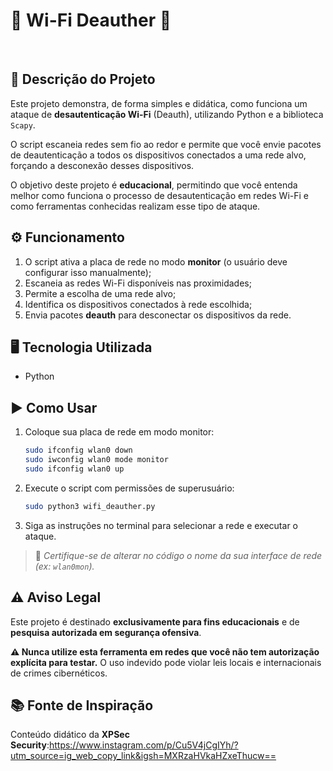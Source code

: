 # 📡 Wi-Fi Deauther 🚫
<br>


## 📃 Descrição do Projeto

Este projeto demonstra, de forma simples e didática, como funciona um ataque de **desautenticação Wi-Fi** (Deauth), utilizando Python e a biblioteca `Scapy`.
<br>  

O script escaneia redes sem fio ao redor e permite que você envie pacotes de deautenticação a todos os dispositivos conectados a uma rede alvo, forçando a desconexão desses dispositivos.
<br>  

O objetivo deste projeto é **educacional**, permitindo que você entenda melhor como funciona o processo de desautenticação em redes Wi-Fi e como ferramentas conhecidas realizam esse tipo de ataque.
<br>


## ⚙️ Funcionamento

1. O script ativa a placa de rede no modo **monitor** (o usuário deve configurar isso manualmente);
2. Escaneia as redes Wi-Fi disponíveis nas proximidades;
3. Permite a escolha de uma rede alvo;
4. Identifica os dispositivos conectados à rede escolhida;
5. Envia pacotes **deauth** para desconectar os dispositivos da rede.


## 🖥️ Tecnologia Utilizada

* Python


## ▶️ Como Usar

1. Coloque sua placa de rede em modo monitor:

   ```bash
   sudo ifconfig wlan0 down
   sudo iwconfig wlan0 mode monitor
   sudo ifconfig wlan0 up
   ```

2. Execute o script com permissões de superusuário:

   ```bash
   sudo python3 wifi_deauther.py
   ```

3. Siga as instruções no terminal para selecionar a rede e executar o ataque.

> 🔧 *Certifique-se de alterar no código o nome da sua interface de rede (ex: `wlan0mon`).*


## ⚠️ Aviso Legal

Este projeto é destinado **exclusivamente para fins educacionais** e de **pesquisa autorizada em segurança ofensiva**.

**⚠️ Nunca utilize esta ferramenta em redes que você não tem autorização explícita para testar.**
O uso indevido pode violar leis locais e internacionais de crimes cibernéticos.


## 📚 Fonte de Inspiração

Conteúdo didático da **XPSec Security**:https://www.instagram.com/p/Cu5V4jCgIYh/?utm_source=ig_web_copy_link&igsh=MXRzaHVkaHZxeThucw==
